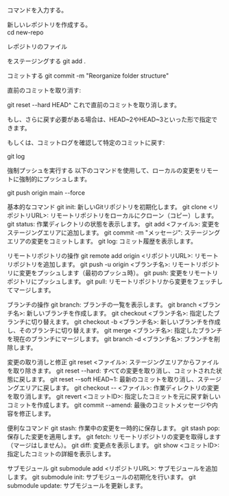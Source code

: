 コマンドを入力する。

新しいレポジトリを作成する。  
cd new-repo

レポジトリのファイル

をステージングする
git add .

コミットする
git commit -m "Reorganize folder structure"

直前のコミットを取り消す:


git reset --hard HEAD^
これで直前のコミットを取り消します。

もし、さらに戻す必要がある場合は、HEAD~2やHEAD~3といった形で指定できます。

もしくは、コミットログを確認して特定のコミットに戻す:

git log

強制プッシュを実行する
以下のコマンドを使用して、ローカルの変更をリモートに強制的にプッシュします。

git push origin main --force


基本的なコマンド
git init: 新しいGitリポジトリを初期化します。
git clone <リポジトリURL>: リモートリポジトリをローカルにクローン（コピー）します。
git status: 作業ディレクトリの状態を表示します。
git add <ファイル>: 変更をステージングエリアに追加します。
git commit -m "メッセージ": ステージングエリアの変更をコミットします。
git log: コミット履歴を表示します。

リモートリポジトリの操作
git remote add origin <リポジトリURL>: リモートリポジトリを追加します。
git push -u origin <ブランチ名>: リモートリポジトリに変更をプッシュします（最初のプッシュ時）。
git push: 変更をリモートリポジトリにプッシュします。
git pull: リモートリポジトリから変更をフェッチしてマージします。

ブランチの操作
git branch: ブランチの一覧を表示します。
git branch <ブランチ名>: 新しいブランチを作成します。
git checkout <ブランチ名>: 指定したブランチに切り替えます。
git checkout -b <ブランチ名>: 新しいブランチを作成し、そのブランチに切り替えます。
git merge <ブランチ名>: 指定したブランチを現在のブランチにマージします。
git branch -d <ブランチ名>: ブランチを削除します。

変更の取り消しと修正
git reset <ファイル>: ステージングエリアからファイルを取り除きます。
git reset --hard: すべての変更を取り消し、コミットされた状態に戻します。
git reset --soft HEAD~1: 最新のコミットを取り消し、ステージングエリアに戻します。
git checkout -- <ファイル>: 作業ディレクトリの変更を取り消します。
git revert <コミットID>: 指定したコミットを元に戻す新しいコミットを作成します。
git commit --amend: 最後のコミットメッセージや内容を修正します。

便利なコマンド
git stash: 作業中の変更を一時的に保存します。
git stash pop: 保存した変更を適用します。
git fetch: リモートリポジトリの変更を取得します（マージはしません）。
git diff: 変更点を表示します。
git show <コミットID>: 指定したコミットの詳細を表示します。

サブモジュール
git submodule add <リポジトリURL>: サブモジュールを追加します。
git submodule init: サブモジュールの初期化を行います。
git submodule update: サブモジュールを更新します。